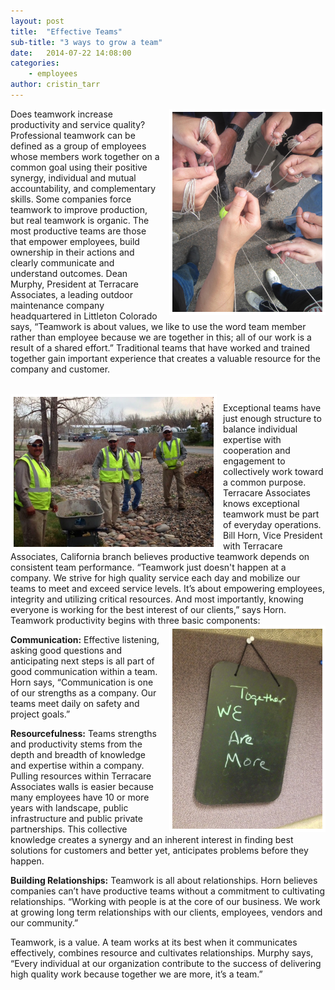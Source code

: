 ```yaml
---
layout: post
title:  "Effective Teams"
sub-title: "3 ways to grow a team"
date:   2014-07-22 14:08:00
categories: 
    - employees 
author: cristin_tarr
---
```


<img src="/images/blog/string-hands.JPG" alt="Multiple hands with string" width="240px" height="320px" style="float:right; border: 5px solid white; margin-left: 10px;">

Does teamwork increase productivity and service quality? Professional teamwork can be defined as a group of employees whose members work together on a common goal using their positive synergy, individual and mutual accountability, and complementary skills.  Some companies force teamwork to improve production, but real teamwork is organic.  The most productive teams are those that empower employees, build ownership in their actions and clearly communicate and understand outcomes.  Dean Murphy, President at Terracare Associates, a leading outdoor maintenance company headquartered in Littleton Colorado says, “Teamwork is about values, we like to use the word team member rather than employee because we are together in this; all of our work is a result of a shared effort.”  Traditional teams that have worked and trained together gain important experience that creates a valuable resource for the company and customer.

<br>

<img src="/images/blog/Titan-with-employees.JPG" alt="Employees" width="320px" height="240px" style="float:left; border: 5px solid white; margin-right: 10px;">

Exceptional teams have just enough structure to balance individual expertise with cooperation and engagement to collectively work toward a common purpose.  Terracare Associates knows exceptional teamwork must be part of everyday operations.  Bill Horn, Vice President with Terracare Associates, California branch believes productive teamwork depends on consistent team performance.  “Teamwork just doesn't happen at a company.  We strive for high quality service each day and mobilize our teams to meet and exceed service levels.  It’s about empowering employees, integrity and utilizing critical resources.  And most importantly, knowing everyone is working for the best interest of our clients,”  says Horn.  Teamwork productivity begins with three basic components:
<img src="/images/blog/Together.JPG" alt="Together we are more writtne on a chalkboard" width="240px" height="320px" style="float:right; border: 5px solid white; margin-left: 10px;">

**Communication:**  Effective listening, asking good questions and anticipating next steps is all part of good communication within a team.  Horn says, “Communication is one of our strengths as a company.  Our teams meet daily on safety and project goals.”  

**Resourcefulness:** Teams strengths and productivity stems from the depth and breadth of knowledge and expertise within a company.  Pulling resources within Terracare Associates walls is easier because many employees have 10 or more years with landscape, public infrastructure and public private partnerships.  This collective knowledge creates a synergy and an inherent interest in finding best solutions for customers and better yet, anticipates problems before they happen.  

**Building Relationships:** Teamwork is all about relationships.  Horn believes companies can’t have productive teams without a commitment to cultivating relationships.   “Working with people is at the core of our business. We work at growing long term relationships with our clients, employees, vendors and our community.”  

Teamwork, is a value.  A team works at its best when it communicates effectively, combines resource and cultivates relationships.  Murphy says, “Every individual at our organization contribute to the success of delivering high quality work because together we are more, it’s a team.”


